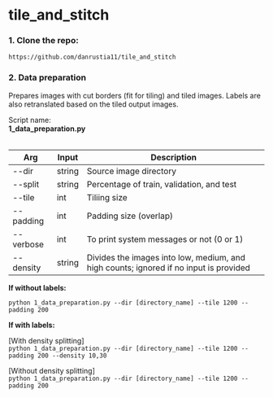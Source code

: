 # tile_and_stitch

### 1. Clone the repo:

```
https://github.com/danrustia11/tile_and_stitch
```

### 2. Data preparation

Prepares images with cut borders (fit for tiling) and tiled images. Labels are also retranslated based on the tiled output images.

Script name: <br><b>1_data_preparation.py</b> <br><br>

| Arg       | Input  | Description                                                                           |
| --------- | ------ | ------------------------------------------------------------------------------------- |
| --dir     | string | Source image directory                                                                |
| --split   | string | Percentage of train, validation, and test                                             |
| --tile    | int    | Tiliing size                                                                          |
| --padding | int    | Padding size (overlap)                                                                |
| --verbose | int    | To print system messages or not (0 or 1)                                              |
| --density | string | Divides the images into low, medium, and high counts; ignored if no input is provided |

<b>If without labels:</b><br>

`python 1_data_preparation.py --dir [directory_name] --tile 1200 --padding 200`

<b>If with labels:</b><br>

[With density splitting]<br>
`python 1_data_preparation.py --dir [directory_name] --tile 1200 --padding 200 --density 10,30`

[Without density splitting]<br>
`python 1_data_preparation.py --dir [directory_name] --tile 1200 --padding 200`
